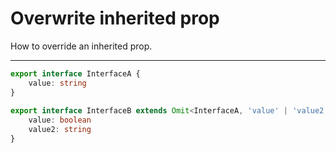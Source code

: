 # Overwrite inherited prop

How to override an inherited prop.

---

```ts
export interface InterfaceA {  
	value: string  
}  
  
export interface InterfaceB extends Omit<InterfaceA, 'value' | 'value2'> {  
	value: boolean  
	value2: string  
}
```
